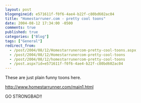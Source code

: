 ```yaml
---
layout: post
blogengineid: e571611f-f0f6-4ae4-b22f-c80bd602ac04
title: "Homestarruner.com - pretty cool toons"
date: 2004-08-12 17:34:00 -0500
comments: true
published: true
categories: ["Blog"]
tags: ["General"]
redirect_from: 
  - /post/2004/08/12/Homestarrunercom-pretty-cool-toons.aspx
  - /post/2004/08/12/Homestarrunercom-pretty-cool-toons
  - /post/2004/08/12/homestarrunercom-pretty-cool-toons
  - /post.aspx?id=e571611f-f0f6-4ae4-b22f-c80bd602ac04
---
```


These are just plain funny toons here.

<A href="http://www.homestarrunner.com/main1.html">http://www.homestarrunner.com/main1.html</A>

GO STRONGBAD!!
